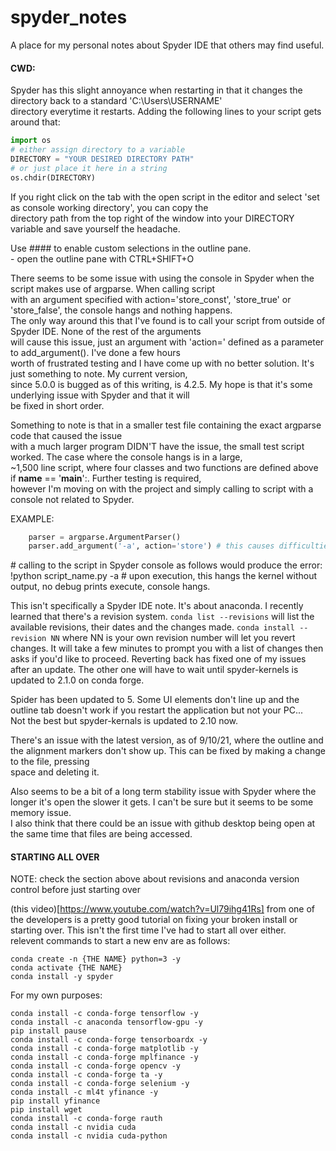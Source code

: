 # spyder_notes
A place for my personal notes about Spyder IDE that others may find useful.

#### CWD:
Spyder has this slight annoyance when restarting in that it changes the directory back to a standard 'C:\Users\USERNAME\'  
directory everytime it restarts. Adding the following lines to your script gets around that:
```python
import os
# either assign directory to a variable
DIRECTORY = "YOUR DESIRED DIRECTORY PATH"
# or just place it here in a string
os.chdir(DIRECTORY)
```

If you right click on the tab with the open script in the editor and select 'set as console working directory', you can copy the  
directory path from the top right of the window into your DIRECTORY variable and save yourself the headache.

Use #### to enable custom selections in the outline pane.  
	- open the outline pane with CTRL+SHIFT+O  


 There seems to be some issue with using the console in Spyder when the script makes use of argparse. When calling script  
with an argument specified with action='store_const', 'store_true' or 'store_false', the console hangs and nothing happens.  
The only way around this that I've found is to call your script from outside of Spyder IDE. None of the rest of the arguments  
will cause this issue, just an argument with 'action=' defined as a parameter to add_argument(). I've done a few hours  
worth of frustrated testing and I have come up with no better solution. It's just something to note. My current version,  
since 5.0.0 is bugged as of this writing, is 4.2.5. My hope is that it's some underlying issue with Spyder and that it will  
be fixed in short order.

 Something to note is that in a smaller test file containing the exact argparse code that caused the issue  
with a much larger program DIDN'T have the issue, the small test script worked. The case where the console hangs is in a large,  
~1,500 line script, where four classes and two functions are defined above if __name__ == '__main__':. Further testing is required,  
however I'm moving on with the project and simply calling to script with a console not related to Spyder.

EXAMPLE:
```python
	parser = argparse.ArgumentParser()
	parser.add_argument('-a', action='store') # this causes difficulties, I'm unsure why. TODO: add what the difficulties are, find out, with the latest update, if this still happens.  
```
\# calling to the script in Spyder console as follows would produce the error:
!python script_name.py -a # upon execution, this hangs the kernel without output, no debug prints execute, console hangs.


This isn't specifically a Spyder IDE note. It's about anaconda. I recently learned that there's a revision system. ```conda list --revisions``` will list the available revisions, their dates and the changes made. ```conda install --revision NN``` where NN is your own revision number will let you revert changes. It will take a few minutes to prompt you with a list of changes then asks if you'd like to proceed. Reverting back has fixed one of my issues after an update. The other one will have to wait until spyder-kernels is updated to 2.1.0 on conda forge.  

Spider has been updated to 5. Some UI elements don't line up and the outline tab doesn't work if you restart the application but not your PC...  
Not the best but spyder-kernals is updated to 2.10 now.  


There's an issue with the latest version, as of 9/10/21, where the outline and the alignment markers don't show up. This can be fixed by making a change to the file, pressing  
space and deleting it.  

Also seems to be a bit of a long term stability issue with Spyder where the longer it's open the slower it gets. I can't be sure but it seems to be some memory issue.  
I also think that there could be an issue with github desktop being open at the same time that files are being accessed.  

#### STARTING ALL OVER

NOTE: check the section above about revisions and anaconda version control before just starting over  

(this video)[https://www.youtube.com/watch?v=Ul79ihg41Rs] from one of the developers is a pretty good tutorial on fixing your broken install or starting over. This isn't the first time I've had to start all over either.  
relevent commands to start a new env are as follows:
```
conda create -n {THE NAME} python=3 -y  
conda activate {THE NAME}  
conda install -y spyder  
```

For my own purposes:  
```
conda install -c conda-forge tensorflow -y  
conda install -c anaconda tensorflow-gpu -y  
pip install pause  
conda install -c conda-forge tensorboardx -y  
conda install -c conda-forge matplotlib -y  
conda install -c conda-forge mplfinance -y  
conda install -c conda-forge opencv -y  
conda install -c conda-forge ta -y  
conda install -c conda-forge selenium -y  
conda install -c ml4t yfinance -y  
pip install yfinance  
pip install wget  
conda install -c conda-forge rauth  
conda install -c nvidia cuda
conda install -c nvidia cuda-python

```
